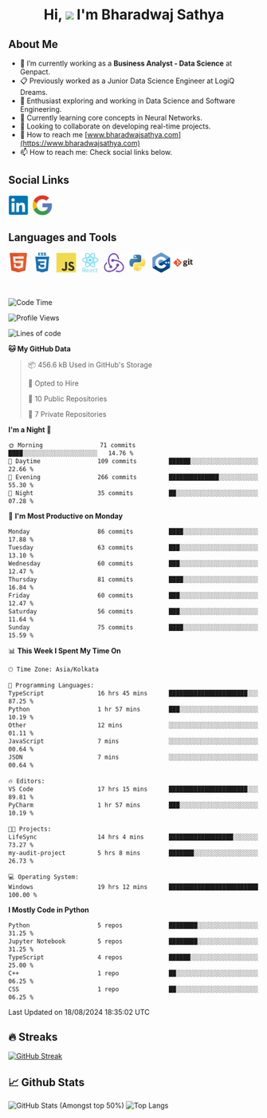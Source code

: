 <h1 align="center"> Hi, <img src="https://media.giphy.com/media/hvRJCLFzcasrR4ia7z/giphy.gif" width="30px"/> I'm Bharadwaj Sathya</h1>

## About Me

- 💼 I’m currently working as a <strong>Business Analyst - Data Science</strong> at Genpact.
- 📋 Previously worked as a Junior Data Science Engineer at LogiQ Dreams.
- 🧭 Enthusiast exploring and working in Data Science and Software Engineering.
- 🌱 Currently learning core concepts in Neural Networks.
- 💞️ Looking to collaborate on developing real-time projects.
- 👀 How to reach me [www.bharadwajsathya.com](https://www.bharadwajsathya.com)
- 📫 How to reach me: Check social links below.

## Social Links

<div>
  <img src="https://github.com/devicons/devicon/blob/master/icons/linkedin/linkedin-original.svg" title="Linked In" alt="Linked In" width="40" height="40" />&nbsp;
  <img src="https://github.com/devicons/devicon/blob/master/icons/google/google-original.svg" title="Gmail" alt="Gmail" width="40" height="40" />&nbsp;
</div>

## Languages and Tools

<div>
  <img src="https://github.com/devicons/devicon/blob/master/icons/html5/html5-original.svg" title="HTML5" alt="HTML" width="40" height="40" />&nbsp;
  <img src="https://github.com/devicons/devicon/blob/master/icons/css3/css3-plain-wordmark.svg" title="CSS3" alt="CSS" width="40" height="40" />&nbsp;
  <img src="https://github.com/devicons/devicon/blob/master/icons/javascript/javascript-original.svg" title="JavaScript" alt="JavaScript" width="40" height="40" />&nbsp;
  <img src="https://github.com/devicons/devicon/blob/master/icons/react/react-original-wordmark.svg" title="React" alt="React" width="40" height="40" />&nbsp;
  <img src="https://github.com/devicons/devicon/blob/master/icons/redux/redux-original.svg" title="Redux" alt="Redux" width="40" height="40" />&nbsp;
  <img src="https://github.com/devicons/devicon/blob/master/icons/python/python-original.svg" title="Python" alt="Python" width="40" height="40" />&nbsp;
  <img src="https://github.com/devicons/devicon/blob/master/icons/cplusplus/cplusplus-original.svg" title="C++" alt="C++" width="40" height="40" />
  <img src="https://github.com/devicons/devicon/blob/master/icons/git/git-original-wordmark.svg" title="Git" alt="Git" width="40" height="40" />
</div>
<br></br>

<!--START_SECTION:waka-->
![Code Time](http://img.shields.io/badge/Code%20Time-345%20hrs%2035%20mins-blue)

![Profile Views](http://img.shields.io/badge/Profile%20Views-3-blue)

![Lines of code](https://img.shields.io/badge/From%20Hello%20World%20I%27ve%20Written-3.3%20million%20lines%20of%20code-blue)

**🐱 My GitHub Data** 

> 📦 456.6 kB Used in GitHub's Storage 
 > 
> 💼 Opted to Hire
 > 
> 📜 10 Public Repositories 
 > 
> 🔑 7 Private Repositories 
 > 
**I'm a Night 🦉** 

```text
🌞 Morning                71 commits          ████░░░░░░░░░░░░░░░░░░░░░   14.76 % 
🌆 Daytime                109 commits         ██████░░░░░░░░░░░░░░░░░░░   22.66 % 
🌃 Evening                266 commits         ██████████████░░░░░░░░░░░   55.30 % 
🌙 Night                  35 commits          ██░░░░░░░░░░░░░░░░░░░░░░░   07.28 % 
```
📅 **I'm Most Productive on Monday** 

```text
Monday                   86 commits          ████░░░░░░░░░░░░░░░░░░░░░   17.88 % 
Tuesday                  63 commits          ███░░░░░░░░░░░░░░░░░░░░░░   13.10 % 
Wednesday                60 commits          ███░░░░░░░░░░░░░░░░░░░░░░   12.47 % 
Thursday                 81 commits          ████░░░░░░░░░░░░░░░░░░░░░   16.84 % 
Friday                   60 commits          ███░░░░░░░░░░░░░░░░░░░░░░   12.47 % 
Saturday                 56 commits          ███░░░░░░░░░░░░░░░░░░░░░░   11.64 % 
Sunday                   75 commits          ████░░░░░░░░░░░░░░░░░░░░░   15.59 % 
```


📊 **This Week I Spent My Time On** 

```text
🕑︎ Time Zone: Asia/Kolkata

💬 Programming Languages: 
TypeScript               16 hrs 45 mins      ██████████████████████░░░   87.25 % 
Python                   1 hr 57 mins        ███░░░░░░░░░░░░░░░░░░░░░░   10.19 % 
Other                    12 mins             ░░░░░░░░░░░░░░░░░░░░░░░░░   01.11 % 
JavaScript               7 mins              ░░░░░░░░░░░░░░░░░░░░░░░░░   00.64 % 
JSON                     7 mins              ░░░░░░░░░░░░░░░░░░░░░░░░░   00.64 % 

🔥 Editors: 
VS Code                  17 hrs 15 mins      ██████████████████████░░░   89.81 % 
PyCharm                  1 hr 57 mins        ███░░░░░░░░░░░░░░░░░░░░░░   10.19 % 

🐱‍💻 Projects: 
LifeSync                 14 hrs 4 mins       ██████████████████░░░░░░░   73.27 % 
my-audit-project         5 hrs 8 mins        ███████░░░░░░░░░░░░░░░░░░   26.73 % 

💻 Operating System: 
Windows                  19 hrs 12 mins      █████████████████████████   100.00 % 
```

**I Mostly Code in Python** 

```text
Python                   5 repos             ████████░░░░░░░░░░░░░░░░░   31.25 % 
Jupyter Notebook         5 repos             ████████░░░░░░░░░░░░░░░░░   31.25 % 
TypeScript               4 repos             ██████░░░░░░░░░░░░░░░░░░░   25.00 % 
C++                      1 repo              ██░░░░░░░░░░░░░░░░░░░░░░░   06.25 % 
CSS                      1 repo              ██░░░░░░░░░░░░░░░░░░░░░░░   06.25 % 
```




 Last Updated on 18/08/2024 18:35:02 UTC
<!--END_SECTION:waka-->

## 🔥 Streaks

[![GitHub Streak](https://streak-stats.demolab.com?user=Bharadwaj-Sathya)](https://git.io/streak-stats)

## 📈 Github Stats 

![GitHub Stats (Amongst top 50%)](https://github-readme-stats.vercel.app/api?username=Bharadwaj-Sathya&show_icons=true&hide=issues,prs&theme=radical)
![Top Langs](https://github-readme-stats.vercel.app/api/top-langs/?username=Bharadwaj-Sathya&layout=compact&langs_count=4&theme=radical)
